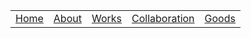 |       |       |       |       |       |
| :---: | :---: | :---: | :---: | :---: |
| [Home](index.html) | [About](about.html) | [Works](works.html) | [Collaboration](collabo.html) | [Goods](goods.html) | [Events](events.html) |

